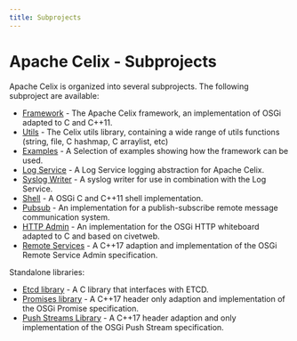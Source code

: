 ```yaml
---
title: Subprojects
---
```


<!--
Licensed to the Apache Software Foundation (ASF) under one or more
contributor license agreements.  See the NOTICE file distributed with
this work for additional information regarding copyright ownership.
The ASF licenses this file to You under the Apache License, Version 2.0
(the "License"); you may not use this file except in compliance with
the License.  You may obtain a copy of the License at
   
    http://www.apache.org/licenses/LICENSE-2.0

Unless required by applicable law or agreed to in writing, software
distributed under the License is distributed on an "AS IS" BASIS,
WITHOUT WARRANTIES OR CONDITIONS OF ANY KIND, either express or implied.
See the License for the specific language governing permissions and
limitations under the License.
-->

# Apache Celix - Subprojects

Apache Celix is organized into several subprojects. The following subproject are available:

* [Framework](../libs/framework) - The Apache Celix framework, an implementation of OSGi adapted to C and C++11.
* [Utils](../libs/utils) - The Celix utils library, containing a wide range of utils functions (string, file, C hashmap, C arraylist, etc)
* [Examples](../examples) - A Selection of examples showing how the framework can be used.
* [Log Service](../bundles/logging) - A Log Service logging abstraction for Apache Celix.
* [Syslog Writer](../bundles/logging/log_writers/syslog_writer) - A syslog writer for use in combination with the Log Service.
* [Shell](../bundles/shell/README.md) - A OSGi C and C++11 shell implementation.
* [Pubsub](../bundles/pubsub) - An implementation for a publish-subscribe remote message communication system. 
* [HTTP Admin](../bundles/http_admin) - An implementation for the OSGi HTTP whiteboard adapted to C and based on civetweb.
* [Remote Services](../bundles/cxx_remote_services) - A C++17 adaption and implementation of the OSGi Remote Service Admin specification.

Standalone libraries:

* [Etcd library](../libs/etcdlib) - A C library that interfaces with ETCD.
* [Promises library](../libs/promises) - A C++17 header only adaption and implementation of the OSGi Promise specification.
* [Push Streams Library](../libs/pushstreams) - A C++17 header adaption and only implementation of the OSGi Push Stream specification. 